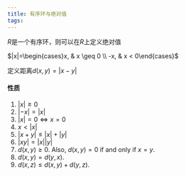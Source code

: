 ```yaml
---
title: 有序环与绝对值
tags:
---
```


$R$是一个有序环，则可以在$R$上定义绝对值

$|x|=\begin{cases}x, & x \geq 0 \\ -x, & x < 0\end{cases}$

定义距离$d(x,y)=|x-y|$

#### 性质

1. $|x| \geq 0$
2. $|-x|=|x|$
3. $|x|=0 \Leftrightarrow x=0$
4. $x<|x|$
5. $|x+y| \leq |x|+|y|$
6. $|xy|=|x||y|$
7. $d(x, y) \geq 0$. Also, $d(x, y) = 0$ if and only if $x = y.$
8. $d(x, y) = d(y, x)$.
9. $d(x, z) ≤ d(x, y) + d(y, z)$.
